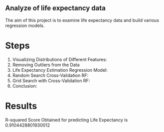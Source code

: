 ## Analyze of life expectancy data
The aim of this project is to examine life expectancy data and build various regression models. 
# Steps
1. Visualizing Distributions of Different Features:
2. Removing Outliers from the Data
3. Life Expectancy Estimation Regression Model:
4. Random Search Cross-Validation RF:
5. Grid Search with Cross-Validation RF:
6. Conclusion:
# Results
R-squared Score Obtained for predicting Life Expectancy is 0.9104428801930012
